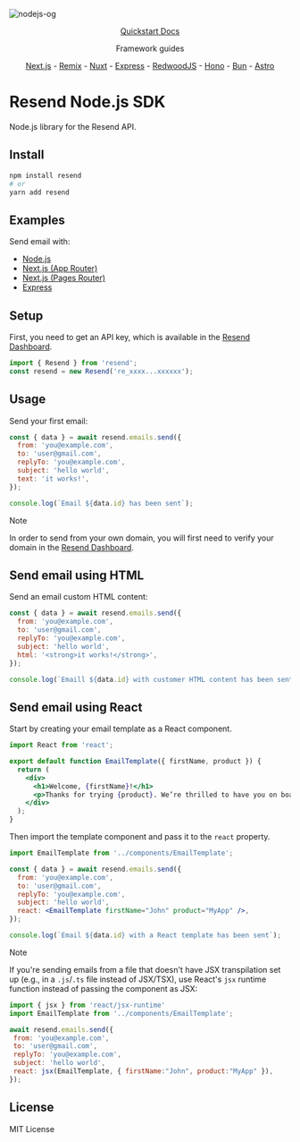 
![nodejs-og](https://github.com/user-attachments/assets/7bc8f7c1-1877-4ddd-89f9-4f8d9bc32ed5)

<p align="center">
  <a href="https://resend.com/docs/send-with-nodejs">Quickstart Docs</a>
</p>

<p align="center">
  Framework guides
</p>
<p align="center">
  <a 
  - <a href="https://resend.com/docs/send-with-nextjs">Next.js</a> 
  - <a href="https://resend.com/docs/send-with-remix">Remix</a> 
  - <a href="https://resend.com/docs/send-with-nuxt">Nuxt</a> 
  - <a href="https://resend.com/docs/send-with-express">Express</a> 
  - <a href="https://resend.com/docs/send-with-redwoodjs">RedwoodJS</a> 
  - <a href="https://resend.com/docs/send-with-hono">Hono</a> 
  - <a href="https://resend.com/docs/send-with-bun">Bun</a> 
  - <a href="https://resend.com/docs/send-with-astro">Astro</a> 
</p>

# Resend Node.js SDK

Node.js library for the Resend API.

## Install

```bash
npm install resend
# or
yarn add resend
```

## Examples

Send email with:

- [Node.js](https://github.com/resendlabs/resend-node-example)
- [Next.js (App Router)](https://github.com/resendlabs/resend-nextjs-app-router-example)
- [Next.js (Pages Router)](https://github.com/resendlabs/resend-nextjs-pages-router-example)
- [Express](https://github.com/resendlabs/resend-express-example)

## Setup

First, you need to get an API key, which is available in the [Resend Dashboard](https://resend.com/api-keys).

```js
import { Resend } from 'resend';
const resend = new Resend('re_xxxx...xxxxxx');
```

## Usage

Send your first email:

```js
const { data } = await resend.emails.send({
  from: 'you@example.com',
  to: 'user@gmail.com',
  replyTo: 'you@example.com',
  subject: 'hello world',
  text: 'it works!',
});

console.log(`Email ${data.id} has been sent`);
```

> [!NOTE]  
> In order to send from your own domain, you will first need to verify your domain in the [Resend Dashboard](https://resend.com/domains). 

## Send email using HTML

Send an email custom HTML content:

```js
const { data } = await resend.emails.send({
  from: 'you@example.com',
  to: 'user@gmail.com',
  replyTo: 'you@example.com',
  subject: 'hello world',
  html: '<strong>it works!</strong>',
});

console.log(`Emaill ${data.id} with customer HTML content has been sent.`);
```

## Send email using React

Start by creating your email template as a React component.

```jsx
import React from 'react';

export default function EmailTemplate({ firstName, product }) {
  return (
    <div>
      <h1>Welcome, {firstName}!</h1>
      <p>Thanks for trying {product}. We’re thrilled to have you on board.</p>
    </div>
  );
}
```

Then import the template component and pass it to the `react` property.

```jsx
import EmailTemplate from '../components/EmailTemplate';

const { data } = await resend.emails.send({
  from: 'you@example.com',
  to: 'user@gmail.com',
  replyTo: 'you@example.com',
  subject: 'hello world',
  react: <EmailTemplate firstName="John" product="MyApp" />,
});

console.log(`Email ${data.id} with a React template has been sent`);
```

> [!NOTE]
> If you're sending emails from a file that doesn't have JSX transpilation set up (e.g., in a `.js`/`.ts` file instead of JSX/TSX), use React's `jsx` runtime function instead of passing the component as JSX:
>
>```js
>import { jsx } from 'react/jsx-runtime'
>import EmailTemplate from '../components/EmailTemplate';
>
>await resend.emails.send({
>  from: 'you@example.com',
>  to: 'user@gmail.com',
>  replyTo: 'you@example.com',
>  subject: 'hello world',
>  react: jsx(EmailTemplate, { firstName:"John", product:"MyApp" }),
>});
>```

## License

MIT License
